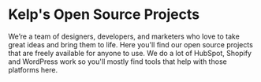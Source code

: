 # Kelp's Open Source Projects
We’re a team of designers, developers, and marketers who love to take great ideas and bring them to life. Here you'll find our open source projects that are freely available for anyone to use. We do a lot of HubSpot, Shopify and WordPress work so you'll mostly find tools that help with those platforms here.
